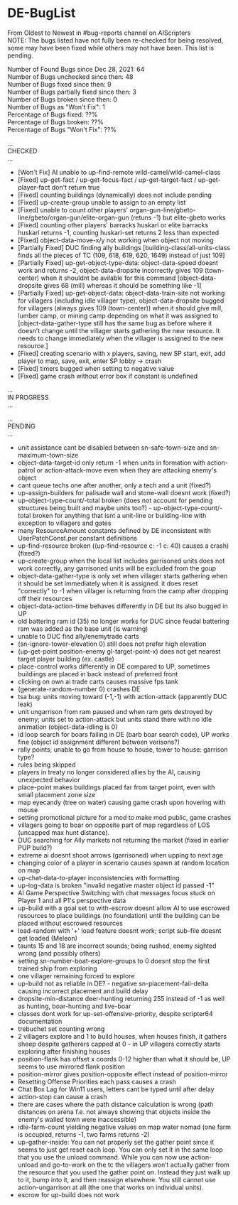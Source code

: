 # DE-BugList

From Oldest to Newest in #bug-reports channel on AIScripters\
NOTE: The bugs listed have not fully been re-checked for being resolved, some may have been fixed while others may not have been. This list is pending.

Number of Found Bugs since Dec 28, 2021: 64\
Number of Bugs unchecked since then: 48\
Number of Bugs fixed since then: 9\
Number of Bugs partially fixed since then: 3\
Number of Bugs broken since then: 0\
Number of Bugs as "Won't Fix": 1\
Percentage of Bugs fixed: ??%\
Percentage of Bugs broken: ??%\
Percentage of Bugs "Won't Fix": ??%

...\
CHECKED\
...

- [Won't Fix] AI unable to up-find-remote wild-camel/wild-camel-class
- [Fixed] up-get-fact / up-get-focus-fact / up-get-target-fact / up-get-player-fact   don't return true
- [Fixed] counting buildings (dynamically) does not include pending
- [Fixed] up-create-group unable to assign to an empty list
- [Fixed] unable to count other players' organ-gun-line/gbeto-line/gbeto/organ-gun/elite-organ-gun (retuns -1) but elite-gbeto works
- [Fixed] counting other players' barracks huskarl or elite barracks huskarl returns -1, counting huskarl-set returns 2 less than expected
- [Fixed] object-data-move-x/y not working when object not moving
- [Partially Fixed] DUC finding ally buildings [building-class/all-units-class finds all the pieces of TC (109, 618, 619, 620, 1649) instead of just 109]
- [Partially Fixed] up-get-object-type-data: object-data-speed doesnt work and returns -2, object-data-dropsite incorrectly gives 109 (town-center) when it shouldnt be avilable for this command [object-data-dropsite gives 68 (mill) whereas it should be something like -1]
- [Partially Fixed] up-get-object-data: object-data-train-site not working for villagers (including idle villager type), object-data-dropsite bugged for villagers (always gives 109 (town-center)) when it should give mill, lumber camp, or mining camp depending on what it was assigned to [object-data-gather-type still has the same bug as before where it doesn’t change until the villager starts gathering the new resource. It needs to change immediately when the villager is assigned to the new resource.]
- [Fixed] creating scenario with x players, saving, new SP start, exit, add player to map, save, exit, enter SP lobby -> crash
- [Fixed] timers bugged when setting to negative value
- [Fixed] game crash without error box if constant is undefined

...\
IN PROGRESS\
...



...\
PENDING\
...

- unit assistance cant be disabled between sn-safe-town-size and sn-maximum-town-size
- object-data-target-id only return -1 when units in formation with action-patrol or action-attack-move even when they are attacking enemy's object
- cant queue techs one after another, only a tech and a unit (fixed?)
- up-assign-builders for palisade wall and stone-wall doesnt work (fixed?)
- up-object-type-count/-total broken (does not account for pending structures being built and maybe units too?) - up-object-type-count/-total broken for anything that isnt a unit-line or building-line with exception to villagers and gates
- many ResourceAmount constants defined by DE inconsistent with UserPatchConst.per constant definitions
- up-find-resource broken ((up-find-resource c: -1 c: 40) causes a crash) (fixed?)
- up-create-group when the local list includes garrisoned units does not work correctly, any garrisoned units will be excluded from the goup
- object-data-gather-type is only set when villager starts gathering when it should be set immediately when it is assigned. it does reset "correctly" to -1 when villager is returning from the camp after dropping off their resources
- object-data-action-time behaves differently in DE but its also bugged in UP
- old battering ram id (35) no longer works for DUC since feudal battering ram was added as the base unit (is warning)
- unable to DUC find ally/enemytrade carts
- (sn-ignore-tower-elevation 0) still does not prefer high elevation
- (up-get-point position-enemy gl-target-point-x) does not get nearest target player building (ex. castle)
- place-control works differently in DE compared to UP, sometimes buildiings are placed in back instead of preferred front
- clicking on own ai trade carts causes massive fps tank
- (generate-random-number 0) crashes DE
- tsa bug: units moving toward (-1,-1) with action-attack (apparently DUC leak)
- unit ungarrison from ram paused and when ram gets destroyed by enemy; units set to action-attack but units stand there with no idle animation (object-data-idling is 0)
- id loop search for boars failing in DE (barb boar search code), UP works fine (object id assignment different between verisons?)
- rally points; unable to go from house to house, tower to house: garrison type?
- rules being skipped
- players in treaty no longer considered allies by the AI, causing unexpected behavior
- place-point makes buildings placed far from target point, even with small placement zone size
- map eyecandy (tree on water) causing game crash upon hovering with mouse
- setting promotional picture for a mod to make mod public, game crashes
- villagers going to boar on opposite part of map regardless of LOS (uncapped max hunt distance).
- DUC searching for Ally markets not returning the market (fixed in earlier PUP build?)
- extreme ai doesnt shoot arrows (garrisoned) when upping to next age
- changing color of a player in scenario causes spawn at random location on map
- up-chat-data-to-player inconsistencies with formatting
- up-log-data is broken "invalid negative master object id passed -1"
- AI Game Perspective Switching with chat messages focus stuck on Player 1 and all P1's perspective data
- up-build with a goal set to with-escrow doesnt allow AI to use escrowed resources to place buildings (no foundation) until the building can be placed without escrowed resources
- load-random with '+' load feature doesnt work; script sub-file doesnt get loaded (Meleon)
- taunts 15 and 18 are incorrect sounds; being rushed, enemy sighted wrong (and possibly others)
- setting sn-number-boat-explore-groups to 0 doesnt stop the first trained ship from exploring
- one villager remaining forced to explore
- up-build not as reliable in DE? - negative sn-placement-fail-delta causing incorrect placement and build delay
- dropsite-min-distance deer-hunting returning 255 instead of -1   as well as hunting, boar-hunting and live-boar
- classes dont work for up-set-offensive-priority, despite scripter64 documentation
- trebuchet set counting wrong
- 2 villagers explore and 1 to build houses, when houses finish, it gathers sheep despite gatherers capped at 0 - in UP villagers correctly starts exploring after finishing houses
- position-flank has offset x coords 0-12 higher than what it should be, UP seems to use mirrored flank position
- position-mirror gives position-opposite effect instead of position-mirror
- Resetting Offense Priorities each pass causes a crash
- Chat Box Lag for Win11 users, letters cant be typed until after delay
- action-stop can cause a crash
- there are cases where the path distance calculation is wrong (path distances on arena f.e. not always showing that objects inside the enemy's walled town were inaccessible)
- idle-farm-count yielding negative values on map water nomad (one farm is occupied, returns -1, two farms returns -2)
- up-gather-inside: You can not properly set the gather point since it seems to just get reset each loop. You can only set it in the same loop that you use the unload command. While you can now use action-unload and go-to-work on the tc the villagers won’t actually gather from the resource that you used the gather point on. Instead they just walk up to it, bump into it, and then reassign elsewhere. You still cannot use action-ungarrison at all (the one that works on individual units).
- escrow for up-build does not work
